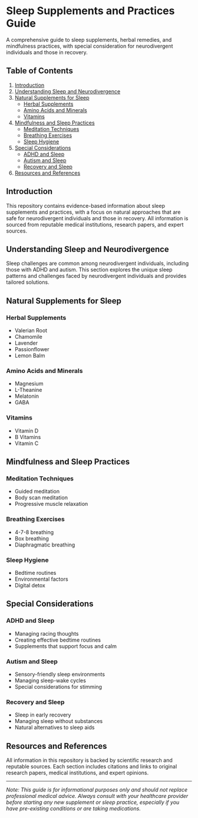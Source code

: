 # Sleep Supplements and Practices Guide

A comprehensive guide to sleep supplements, herbal remedies, and mindfulness practices, with special consideration for neurodivergent individuals and those in recovery.

## Table of Contents

1. [Introduction](#introduction)
2. [Understanding Sleep and Neurodivergence](#understanding-sleep-and-neurodivergence)
3. [Natural Supplements for Sleep](#natural-supplements-for-sleep)
   - [Herbal Supplements](#herbal-supplements)
   - [Amino Acids and Minerals](#amino-acids-and-minerals)
   - [Vitamins](#vitamins)
4. [Mindfulness and Sleep Practices](#mindfulness-and-sleep-practices)
   - [Meditation Techniques](#meditation-techniques)
   - [Breathing Exercises](#breathing-exercises)
   - [Sleep Hygiene](#sleep-hygiene)
5. [Special Considerations](#special-considerations)
   - [ADHD and Sleep](#adhd-and-sleep)
   - [Autism and Sleep](#autism-and-sleep)
   - [Recovery and Sleep](#recovery-and-sleep)
6. [Resources and References](#resources-and-references)

## Introduction

This repository contains evidence-based information about sleep supplements and practices, with a focus on natural approaches that are safe for neurodivergent individuals and those in recovery. All information is sourced from reputable medical institutions, research papers, and expert sources.

## Understanding Sleep and Neurodivergence

Sleep challenges are common among neurodivergent individuals, including those with ADHD and autism. This section explores the unique sleep patterns and challenges faced by neurodivergent individuals and provides tailored solutions.

## Natural Supplements for Sleep

### Herbal Supplements
- Valerian Root
- Chamomile
- Lavender
- Passionflower
- Lemon Balm

### Amino Acids and Minerals
- Magnesium
- L-Theanine
- Melatonin
- GABA

### Vitamins
- Vitamin D
- B Vitamins
- Vitamin C

## Mindfulness and Sleep Practices

### Meditation Techniques
- Guided meditation
- Body scan meditation
- Progressive muscle relaxation

### Breathing Exercises
- 4-7-8 breathing
- Box breathing
- Diaphragmatic breathing

### Sleep Hygiene
- Bedtime routines
- Environmental factors
- Digital detox

## Special Considerations

### ADHD and Sleep
- Managing racing thoughts
- Creating effective bedtime routines
- Supplements that support focus and calm

### Autism and Sleep
- Sensory-friendly sleep environments
- Managing sleep-wake cycles
- Special considerations for stimming

### Recovery and Sleep
- Sleep in early recovery
- Managing sleep without substances
- Natural alternatives to sleep aids

## Resources and References

All information in this repository is backed by scientific research and reputable sources. Each section includes citations and links to original research papers, medical institutions, and expert opinions.

---

*Note: This guide is for informational purposes only and should not replace professional medical advice. Always consult with your healthcare provider before starting any new supplement or sleep practice, especially if you have pre-existing conditions or are taking medications.* 